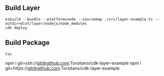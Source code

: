 

## Build Layer

```shell
esbuild --bundle --platform=node --sourcemap ./src/layer-example.ts --outdir=dist/layer/nodejs/node_modules
cdk deploy
```

## Build Package

```shell
tsc
```

npm i git+ssh://git@github.com:Torsitano/cdk-layer-example
npm i git+https://git@github.com:Torsitano/cdk-layer-example